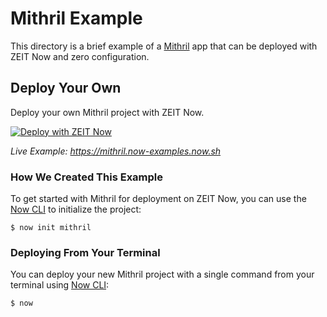 # Mithril Example

This directory is a brief example of a [Mithril](https://mithril.js.org/) app that can be deployed with ZEIT Now and zero configuration.

## Deploy Your Own

Deploy your own Mithril project with ZEIT Now.

[![Deploy with ZEIT Now](https://zeit.co/button)](https://zeit.co/new/project?template=https://github.com/zeit/now-examples/tree/master/mithril)

*Live Example: https://mithril.now-examples.now.sh*

### How We Created This Example

To get started with Mithril for deployment on ZEIT Now, you can use the [Now CLI](https://zeit.co/download) to initialize the project:

```shell
$ now init mithril
```

### Deploying From Your Terminal

You can deploy your new Mithril project with a single command from your terminal using [Now CLI](https://zeit.co/download):

```shell
$ now
```
